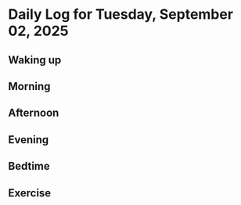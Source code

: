 # Daily Log for Tuesday, September 02, 2025

## Waking up

## Morning

## Afternoon

## Evening

## Bedtime

## Exercise

